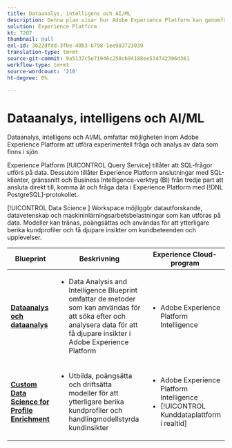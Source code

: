 ```yaml
---
title: Dataanalys, intelligens och AI/ML
description: Denna plan visar hur Adobe Experience Platform kan genomföra experimentella frågor och analyser av data som finns i sjön.
solution: Experience Platform
kt: 7207
thumbnail: null
exl-id: 3b22dfdd-3fbe-40b3-b798-1ee983723039
translation-type: tm+mt
source-git-commit: 9a5137c5e71946c258cb94188ee53d742396d361
workflow-type: tm+mt
source-wordcount: '210'
ht-degree: 0%

---
```


# Dataanalys, intelligens och AI/ML

Dataanalys, intelligens och AI/ML omfattar möjligheten inom Adobe Experience Platform att utföra experimentell fråga och analys av data som finns i sjön.

Experience Platform [!UICONTROL Query Service] tillåter att SQL-frågor utförs på data. Dessutom tillåter Experience Platform anslutningar med SQL-klienter, gränssnitt och Business Intelligence-verktyg (BI) från tredje part att ansluta direkt till, komma åt och fråga data i Experience Platform med [!DNL PostgreSQL]-protokollet.

[!UICONTROL Data Science ] Workspace möjliggör datautforskande, datavetenskap och maskininlärningsarbetsbelastningar som kan utföras på data. Modeller kan tränas, poängsättas och användas för att ytterligare berika kundprofiler och få djupare insikter om kundbeteenden och upplevelser.

| Blueprint | Beskrivning | Experience Cloud-program |
|---|---|---|
| **[Dataanalys och dataanalys](analysis.md)** | <ul><li>Data Analysis and Intelligence Blueprint omfattar de metoder som kan användas för att söka efter och analysera data för att få djupare insikter i Adobe Experience Platform</ul></li> | <ul><li> Adobe Experience Platform Intelligence</ul></li> |
| **[Custom Data Science for Profile Enrichment](data-science.md)** | <ul><li>Utbilda, poängsätta och driftsätta modeller för att ytterligare berika kundprofiler och handlingmodellstyrda kundinsikter</li></ul> | <ul><li>Adobe Experience Platform Intelligence</li><li> [!UICONTROL Kunddataplattform i realtid]</li></ul> |
